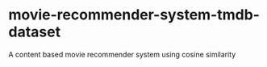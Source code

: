 

# movie-recommender-system-tmdb-dataset
A content based movie recommender system using cosine similarity

